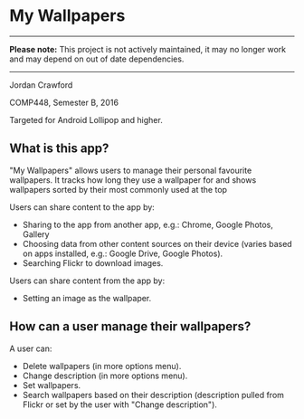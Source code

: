 # My Wallpapers

---

**Please note:** This project is not actively maintained, it may no longer work and may depend on out of date dependencies.

---

Jordan Crawford

COMP448, Semester B, 2016

Targeted for Android Lollipop and higher.

## What is this app?
"My Wallpapers" allows users to manage their personal favourite wallpapers. It tracks how long they use a wallpaper for and shows wallpapers sorted by their most commonly used at the top

Users can share content to the app by:

- Sharing to the app from another app, e.g.: Chrome, Google Photos, Gallery
- Choosing data from other content sources on their device (varies based on apps installed, e.g.: Google Drive, Google Photos).
- Searching Flickr to download images.

Users can share content from the app by:

- Setting an image as the wallpaper.

## How can a user manage their wallpapers?
A user can:

- Delete wallpapers (in more options menu).
- Change description (in more options menu).
- Set wallpapers.
- Search wallpapers based on their description (description pulled from Flickr or set by the user with "Change description").
